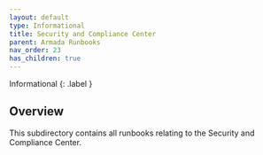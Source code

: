 ```yaml
---
layout: default
type: Informational
title: Security and Compliance Center
parent: Armada Runbooks
nav_order: 23
has_children: true
---
```


Informational
{: .label }

## Overview

This subdirectory contains all runbooks relating to the Security and Compliance Center.